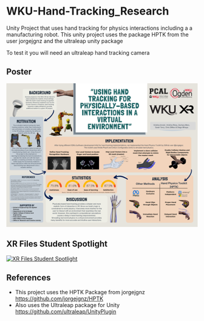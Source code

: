# WKU-Hand-Tracking_Research
Unity Project that uses hand tracking for physics interactions including a a manufacturing robot. This unity project uses the package HPTK from the user jorgejgnz and the ultraleap unity package

To test it you will need an ultraleap hand tracking camera

## Poster

![Scientific Poster](Images/HandTrackingPoster_V_8.png)

## XR Files Student Spotlight

[![XR Files Student Spotlight](https://img.youtube.com/vi/H7YNuq9ivIo/0.jpg)](https://www.youtube.com/watch?v=H7YNuq9ivIo "Everything Is AWESOME")

## References
+ This project uses the HPTK Package from jorgejgnz https://github.com/jorgejgnz/HPTK
+ Also uses the Ultraleap package for Unity https://github.com/ultraleap/UnityPlugin

